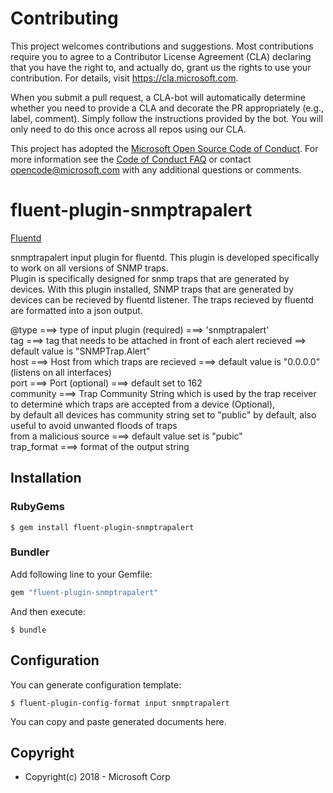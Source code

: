 # Contributing

This project welcomes contributions and suggestions.  Most contributions require you to agree to a
Contributor License Agreement (CLA) declaring that you have the right to, and actually do, grant us
the rights to use your contribution. For details, visit https://cla.microsoft.com.

When you submit a pull request, a CLA-bot will automatically determine whether you need to provide
a CLA and decorate the PR appropriately (e.g., label, comment). Simply follow the instructions
provided by the bot. You will only need to do this once across all repos using our CLA.

This project has adopted the [Microsoft Open Source Code of Conduct](https://opensource.microsoft.com/codeofconduct/).
For more information see the [Code of Conduct FAQ](https://opensource.microsoft.com/codeofconduct/faq/) or
contact [opencode@microsoft.com](mailto:opencode@microsoft.com) with any additional questions or comments.


# fluent-plugin-snmptrapalert

[Fluentd](https://fluentd.org/)

 snmptrapalert input plugin for fluentd. This plugin is developed specifically to work on all versions of SNMP traps.                                        
 Plugin is specifically designed for snmp traps that are generated by devices. With this plugin installed, 
 SNMP traps that are generated by devices can be recieved by fluentd listener. The traps recieved by fluentd are formatted into a json output.                                                               
                                                                                                                                                             
 @type ===> type of input plugin (required) ===> 'snmptrapalert'                                                                                             
 tag ===> tag that needs to be attached in front of each alert recieved ==> default value is "SNMPTrap.Alert"                                                
 host ===> Host from which traps are recieved ===> default value is "0.0.0.0" (listens on all interfaces)                                                    
 port ===> Port (optional) ===> default set to 162                                                                                                           
 community ===> Trap Community String which is used by the trap receiver to determine which traps are accepted from a device (Optional),                     
                by default all devices has community string set to "public" by default, also useful to avoid unwanted floods of traps                        
                from a malicious source ===> default value set is "pubic"                                                                                    
 trap_format ===> format of the output string                          

## Installation

### RubyGems

```
$ gem install fluent-plugin-snmptrapalert
```

### Bundler

Add following line to your Gemfile:

```ruby
gem "fluent-plugin-snmptrapalert"
```

And then execute:

```
$ bundle
```

## Configuration

You can generate configuration template:

```
$ fluent-plugin-config-format input snmptrapalert
```

You can copy and paste generated documents here.

## Copyright

* Copyright(c) 2018 - Microsoft Corp
